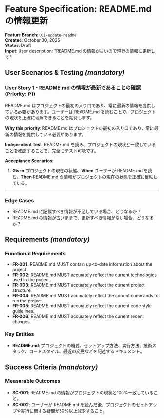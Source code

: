 # Feature Specification: README.md の情報更新

**Feature Branch**: `001-update-readme`  
**Created**: October 30, 2025  
**Status**: Draft  
**Input**: User description: "README.md の情報が古いので現行の情報に更新して"

## User Scenarios & Testing *(mandatory)*

### User Story 1 - README.md の情報が最新であることの確認 (Priority: P1)

README.md はプロジェクトの最初の入り口であり、常に最新の情報を提供している必要があります。ユーザーは README.md を読むことで、プロジェクトの現状を正確に理解できることを期待します。

**Why this priority**: README.md はプロジェクトの最初の入り口であり、常に最新の情報を提供している必要があります。

**Independent Test**: README.md を読み、プロジェクトの現状と一致していることを確認することで、完全にテスト可能です。

**Acceptance Scenarios**:

1. **Given** プロジェクトの現在の状態、**When** ユーザーが README.md を読む、**Then** README.md の情報がプロジェクトの現在の状態を正確に反映している。

---

### Edge Cases

- README.md に記載すべき情報が不足している場合、どうなるか？
- README.md の情報が古いままで、更新すべき情報がない場合、どうなるか？

## Requirements *(mandatory)*

### Functional Requirements

- **FR-001**: README.md MUST contain up-to-date information about the project.
- **FR-002**: README.md MUST accurately reflect the current technologies used in the project.
- **FR-003**: README.md MUST accurately reflect the current project structure.
- **FR-004**: README.md MUST accurately reflect the current commands to run the project.
- **FR-005**: README.md MUST accurately reflect the current code style guidelines.
- **FR-006**: README.md MUST accurately reflect the current recent changes.

### Key Entities

- **README.md**: プロジェクトの概要、セットアップ方法、実行方法、技術スタック、コードスタイル、最近の変更などを記述するドキュメント。

## Success Criteria *(mandatory)*

### Measurable Outcomes

- **SC-001**: README.md の情報がプロジェクトの現状と100%一致していること。
- **SC-002**: ユーザーが README.md を読んだ後、プロジェクトのセットアップや実行に関する疑問が50%以上減少すること。